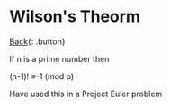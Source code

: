 # Wilson's Theorm

[Back](../math.md){: .button}

If n is a prime number then 

(n-1)!  ≡-1 (mod p)

Have used this in a Project Euler problem


